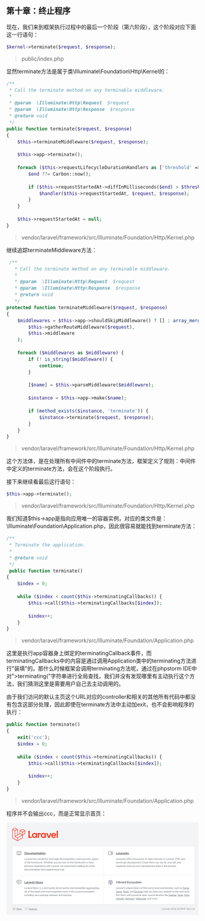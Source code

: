## 第十章：终止程序

现在，我们来到框架执行过程中的最后一个阶段（第六阶段），这个阶段对应下面这一行语句：

```php
$kernel->terminate($request, $response);
```

> public/index.php

显然terminate方法是属于类\Illuminate\Foundation\Http\Kernel的：

```php
/**
 * Call the terminate method on any terminable middleware.
 *
 * @param  \Illuminate\Http\Request  $request
 * @param  \Illuminate\Http\Response  $response
 * @return void
 */
public function terminate($request, $response)
{
	$this->terminateMiddleware($request, $response);

	$this->app->terminate();
	
	foreach ($this->requestLifecycleDurationHandlers as ['threshold' => $threshold, 'handler' => $handler]) {
        $end ??= Carbon::now();

        if ($this->requestStartedAt->diffInMilliseconds($end) > $threshold) {
            $handler($this->requestStartedAt, $request, $response);
        }
    }

    $this->requestStartedAt = null;
}
```

> vendor/laravel/framework/src/Illuminate/Foundation/Http/Kernel.php

继续追踪terminateMiddleware方法：

```php
 /**
   * Call the terminate method on any terminable middleware.
   *
   * @param  \Illuminate\Http\Request  $request
   * @param  \Illuminate\Http\Response  $response
   * @return void
   */
protected function terminateMiddleware($request, $response)
{
	$middlewares = $this->app->shouldSkipMiddleware() ? [] : array_merge(
		$this->gatherRouteMiddleware($request),
		$this->middleware
	);

	foreach ($middlewares as $middleware) {
		if (! is_string($middleware)) {
			continue;
		}

		[$name] = $this->parseMiddleware($middleware);

		$instance = $this->app->make($name);

		if (method_exists($instance, 'terminate')) {
			$instance->terminate($request, $response);
		}
	}
}
```

> vendor/laravel/framework/src/Illuminate/Foundation/Http/Kernel.php

这个方法体，是在处理所有中间件中的terminate方法，框架定义了规则：中间件中定义的terminate方法，会在这个阶段执行。

接下来继续看最后这行语句：

```php
$this->app->terminate();
```

> vendor/laravel/framework/src/Illuminate/Foundation/Http/Kernel.php

我们知道$this->app是指向应用唯一的容器实例，对应的类文件是：\Illuminate\Foundation\Application.php，因此很容易就能找到terminate方法：

```php
/**
 * Terminate the application.
 *
 * @return void
 */
 public function terminate()
{
    $index = 0;

    while ($index < count($this->terminatingCallbacks)) {
        $this->call($this->terminatingCallbacks[$index]);

        $index++;
    }
}
```

> vendor/laravel/framework/src/Illuminate/Foundation/Application.php

这里是执行app容器身上绑定的terminatingCallback事件，而terminatingCallbacks中的内容是通过调用Application类中的terminating方法进行"装填"的。那什么时候框架会调用terminating方法呢，通过在phpstorm IDE中对">terminating("字符串进行全局查找，我们并没有发现哪里有主动执行这个方法，我们猜测这里是需要用户自己去主动调用的。

由于我们访问的默认主页这个URL对应的controller和相关的其他所有代码中都没有包含这部分处理，因此即使在terminate方法中主动加exit，也不会影响程序的执行：

```php
public function terminate()
{
    exit('ccc');
	$index = 0;

    while ($index < count($this->terminatingCallbacks)) {
        $this->call($this->terminatingCallbacks[$index]);

        $index++;
    }
}
```

> vendor/laravel/framework/src/Illuminate/Foundation/Application.php

程序并不会输出ccc，而是正常显示首页：

![](../images/test_11.png)